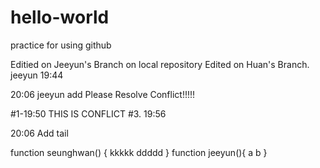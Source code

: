 # hello-world
practice for using github

Editied on Jeeyun's Branch on local repository
Edited on Huan's Branch.
jeeyun 19:44

20:06 jeeyun add
Please Resolve Conflict!!!!!




#1-19:50 THIS IS CONFLICT
#3. 19:56



20:06 Add tail



function seunghwan() {
	kkkkk
	ddddd
}
function jeeyun(){
    a
    b
}